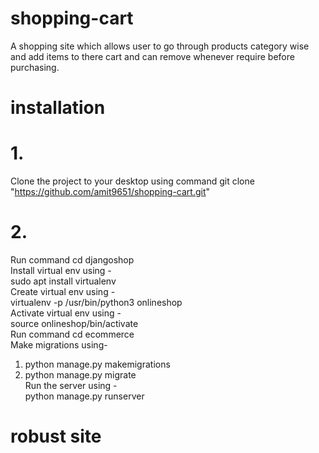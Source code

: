 # shopping-cart
A shopping site which allows user to go through products category wise and add items to there cart and can remove whenever require before purchasing.
# installation
# 1.
Clone the project to your desktop using command git clone "https://github.com/amit9651/shopping-cart.git"
# 2.
Run command cd djangoshop <br>
Install virtual env using - <br>
  sudo apt install virtualenv <br>
Create virtual env using -  <br>
  virtualenv -p /usr/bin/python3 onlineshop<br>
Activate virtual env using - <br>
  source onlineshop/bin/activate<br>
Run command cd ecommerce<br>
Make migrations using-<br>
  1. python manage.py makemigrations<br>
  2. python manage.py migrate<br>
Run the server using - <br>
  python manage.py runserver<br>
  # robust site 


